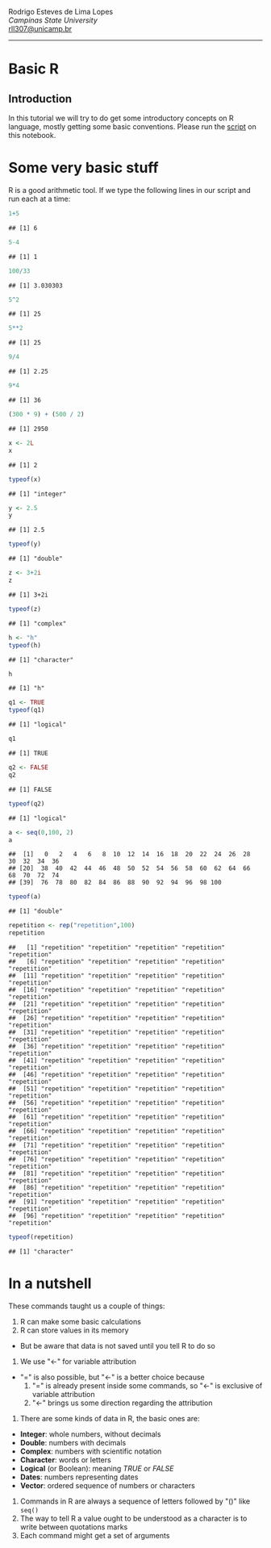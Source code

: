 Rodrigo Esteves de Lima Lopes\
*Campinas State University*\
[rll307\@unicamp.br](mailto:rll307@unicamp.br)

------------------------------------------------------------------------

# Basic R

## Introduction

In this tutorial we will try to do get some introductory concepts on R language, mostly getting some basic conventions. Please run the [script](03_basics.R) on this notebook.

# Some very basic stuff

R is a good arithmetic tool. If we type the following lines in our script and run each at a time:

``` r
1+5
```

    ## [1] 6

``` r
5-4
```

    ## [1] 1

``` r
100/33
```

    ## [1] 3.030303

``` r
5^2
```

    ## [1] 25

``` r
5**2
```

    ## [1] 25

``` r
9/4
```

    ## [1] 2.25

``` r
9*4
```

    ## [1] 36

``` r
(300 * 9) + (500 / 2)
```

    ## [1] 2950

``` r
x <- 2L
x
```

    ## [1] 2

``` r
typeof(x)
```

    ## [1] "integer"

``` r
y <- 2.5
y
```

    ## [1] 2.5

``` r
typeof(y)
```

    ## [1] "double"

``` r
z <- 3+2i
z
```

    ## [1] 3+2i

``` r
typeof(z)
```

    ## [1] "complex"

``` r
h <- "h"
typeof(h)
```

    ## [1] "character"

``` r
h
```

    ## [1] "h"

``` r
q1 <- TRUE
typeof(q1)
```

    ## [1] "logical"

``` r
q1
```

    ## [1] TRUE

``` r
q2 <- FALSE
q2
```

    ## [1] FALSE

``` r
typeof(q2)
```

    ## [1] "logical"

``` r
a <- seq(0,100, 2)
a
```

    ##  [1]   0   2   4   6   8  10  12  14  16  18  20  22  24  26  28  30  32  34  36
    ## [20]  38  40  42  44  46  48  50  52  54  56  58  60  62  64  66  68  70  72  74
    ## [39]  76  78  80  82  84  86  88  90  92  94  96  98 100

``` r
typeof(a)
```

    ## [1] "double"

``` r
repetition <- rep("repetition",100)
repetition
```

    ##   [1] "repetition" "repetition" "repetition" "repetition" "repetition"
    ##   [6] "repetition" "repetition" "repetition" "repetition" "repetition"
    ##  [11] "repetition" "repetition" "repetition" "repetition" "repetition"
    ##  [16] "repetition" "repetition" "repetition" "repetition" "repetition"
    ##  [21] "repetition" "repetition" "repetition" "repetition" "repetition"
    ##  [26] "repetition" "repetition" "repetition" "repetition" "repetition"
    ##  [31] "repetition" "repetition" "repetition" "repetition" "repetition"
    ##  [36] "repetition" "repetition" "repetition" "repetition" "repetition"
    ##  [41] "repetition" "repetition" "repetition" "repetition" "repetition"
    ##  [46] "repetition" "repetition" "repetition" "repetition" "repetition"
    ##  [51] "repetition" "repetition" "repetition" "repetition" "repetition"
    ##  [56] "repetition" "repetition" "repetition" "repetition" "repetition"
    ##  [61] "repetition" "repetition" "repetition" "repetition" "repetition"
    ##  [66] "repetition" "repetition" "repetition" "repetition" "repetition"
    ##  [71] "repetition" "repetition" "repetition" "repetition" "repetition"
    ##  [76] "repetition" "repetition" "repetition" "repetition" "repetition"
    ##  [81] "repetition" "repetition" "repetition" "repetition" "repetition"
    ##  [86] "repetition" "repetition" "repetition" "repetition" "repetition"
    ##  [91] "repetition" "repetition" "repetition" "repetition" "repetition"
    ##  [96] "repetition" "repetition" "repetition" "repetition" "repetition"

``` r
typeof(repetition)
```

    ## [1] "character"

# In a nutshell

These commands taught us a couple of things:

1.  R can make some basic calculations
2.  R can store values in its memory

-   But be aware that data is not saved until you tell R to do so

1.  We use "\<-" for variable attribution

-   "=" is also possible, but "\<-" is a better choice because
    1.  "=" is already present inside some commands, so "\<-" is exclusive of variable attribution
    2.  "\<-" brings us some direction regarding the attribution

1.  There are some kinds of data in R, the basic ones are:

-   **Integer**: whole numbers, without decimals
-   **Double**: numbers with decimals
-   **Complex**: numbers with scientific notation
-   **Character**: words or letters
-   **Logical** (or Boolean): meaning *TRUE* or *FALSE*
-   **Dates**: numbers representing dates
-   **Vector**: ordered sequence of numbers or characters

1.  Commands in R are always a sequence of letters followed by "()" like `seq()`
2.  The way to tell R a value ought to be understood as a character is to write between quotations marks
3.  Each command might get a set of arguments
